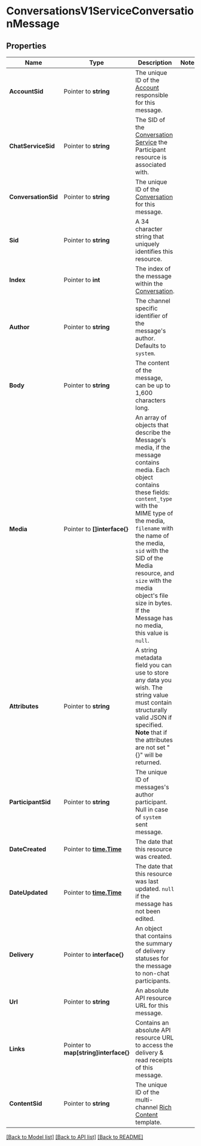 # ConversationsV1ServiceConversationMessage

## Properties

Name | Type | Description | Notes
------------ | ------------- | ------------- | -------------
**AccountSid** | Pointer to **string** | The unique ID of the [Account](https://www.twilio.com/docs/iam/api/account) responsible for this message. |
**ChatServiceSid** | Pointer to **string** | The SID of the [Conversation Service](https://www.twilio.com/docs/conversations/api/service-resource) the Participant resource is associated with. |
**ConversationSid** | Pointer to **string** | The unique ID of the [Conversation](https://www.twilio.com/docs/conversations/api/conversation-resource) for this message. |
**Sid** | Pointer to **string** | A 34 character string that uniquely identifies this resource. |
**Index** | Pointer to **int** | The index of the message within the [Conversation](https://www.twilio.com/docs/conversations/api/conversation-resource). |
**Author** | Pointer to **string** | The channel specific identifier of the message's author. Defaults to `system`. |
**Body** | Pointer to **string** | The content of the message, can be up to 1,600 characters long. |
**Media** | Pointer to **[]interface{}** | An array of objects that describe the Message's media, if the message contains media. Each object contains these fields: `content_type` with the MIME type of the media, `filename` with the name of the media, `sid` with the SID of the Media resource, and `size` with the media object's file size in bytes. If the Message has no media, this value is `null`. |
**Attributes** | Pointer to **string** | A string metadata field you can use to store any data you wish. The string value must contain structurally valid JSON if specified.  **Note** that if the attributes are not set \"{}\" will be returned. |
**ParticipantSid** | Pointer to **string** | The unique ID of messages's author participant. Null in case of `system` sent message. |
**DateCreated** | Pointer to [**time.Time**](time.Time.md) | The date that this resource was created. |
**DateUpdated** | Pointer to [**time.Time**](time.Time.md) | The date that this resource was last updated. `null` if the message has not been edited. |
**Delivery** | Pointer to **interface{}** | An object that contains the summary of delivery statuses for the message to non-chat participants. |
**Url** | Pointer to **string** | An absolute API resource URL for this message. |
**Links** | Pointer to **map[string]interface{}** | Contains an absolute API resource URL to access the delivery & read receipts of this message. |
**ContentSid** | Pointer to **string** | The unique ID of the multi-channel [Rich Content](https://www.twilio.com/docs/content) template. |

[[Back to Model list]](../README.md#documentation-for-models) [[Back to API list]](../README.md#documentation-for-api-endpoints) [[Back to README]](../README.md)


